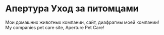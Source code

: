Aпертура Уход за питомцами
=====================
Мои домашних животных компании, сайт, диафрагмы моей компании!
<br/>
My companies pet care site, Aperture Pet Care!
